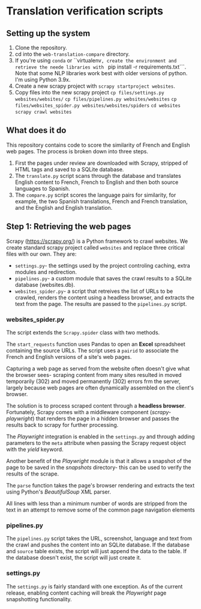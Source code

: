 # Translation verification scripts

## Setting up the system
1. Clone the repository.
2. cd into the ```web-translation-compare``` directory.
3. If you're using ```conda``` or ``virtualenv```, create the environment and retrieve the neede libraries with ``` pip install -r requirements.txt```.  Note that some NLP libraries work best with older versions of python.  I'm using Python 3.9x.
4. Create a new scrapy project with ```scrapy startproject websites```.
5. Copy files into the new scrapy project
    ```cp files/settings.py websites/websites/```
    ```cp files/pipelines.py websites/websites```
    ```cp files/websites_spider.py websites/websites/spiders```
    ```cd websites```
    ```scrapy crawl websites```

## What does it do
This repository contains code to score the similarity of French and English web pages.
The process is broken down into three steps.
1. First the pages under review are downloaded with Scrapy, stripped of HTML tags and saved to a SQLite database.
2. The ```translate.py``` script scans through the database and translates English content to French, French to English and then both source languages to Spanish.
3. The ```compare.py``` script scores the language pairs for similarity, for example, the two Spanish translations, French and French translation, and the English and English translation.

## Step 1: Retrieving the web pages
Scrapy (https://scrapy.org/) is a Python framework to crawl
websites.  We create standard scrapy project called ```websites``` and replace three critical files with our own.  They are:
* ```settings.py```- the settings used by the project controling caching, extra modules and redirection.
* ```pipelines.py```- a custom module that saves the crawl results to a SQLite database (websites.db).
* ```websites_spider.py```- a script that retreives the list of URLs to be crawled, renders the content using a headless browser, and extracts the text from the page.  The results are passed to the ```pipelines.py``` script.

### websites_spider.py
The script extends the ```Scrapy.spider``` class with two methods.

The ```start_requests``` function uses Pandas to open an __Excel__ spreadsheet containing the source URLs. The script uses a ```pairid``` to associate the French and English versions of a site's web pages.

Capturing a web page as served from the website often doesn't give what the browser sees- scraping content from many sites resulted in moved temporarily (302) and moved permanently (302) errors frm the server, largely because web pages are often dynamically assembled on the client's browser.

The solution is to process scraped content through a __headless browser__.  Fortunately, Scrapy comes with a middleware component (*scrapy-playwright*) that renders the page in a hidden browser and passes the results back to scrapy for further processing.

The *Playwright* integration is enabled  in the ```settings.py``` and through adding parameters to the ```meta``` attribute when passing the Scrapy request object with the *yield* keyword.

Another benefit of the *Playwright* module is that it allows a snapshot of the page to be saved in the _snapshots_ directory- this can be used to verify the results of the scrape.

The ```parse``` function takes the page's browser rendering and extracts the text using Python's *BeautifulSoup* XML parser.

All lines with less than a minimum number of words are stripped from the text in an attempt to remove some of the common page navigation elements

### pipelines.py
The ```pipelines.py``` script takes the URL, screenshot, language and text from the crawl and pushes the content into an SQLite database.  If the database and ```source``` table exists, the script will just append the data to the table.  If the database doesn't exist, the script will just create it.

### settings.py
The ```settings.py``` is fairly standard with one exception. As of the current release, enabling content caching will break the *Playwright* page snapshotting functionality.



